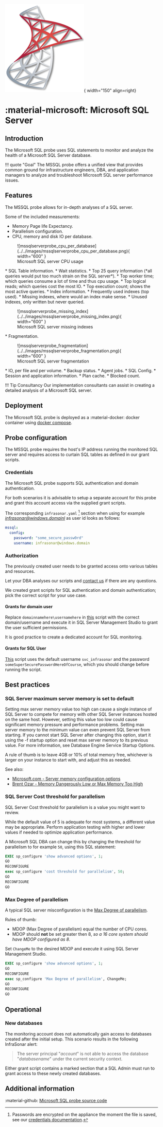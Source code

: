 ![mssql-probe](../../images/probe_mssql.png){ width="150" align=right}

# :material-microsoft: Microsoft SQL Server

## Introduction

The Microsoft SQL probe uses SQL statements to monitor and analyze the health of a Microsoft SQL Server database.

!!! quote "Goal"
    The MSSQL probe offers a unified view that provides common ground for infrastructure engineers, DBA, and application managers to analyze and troubleshoot Microsoft SQL server performance issues.

## Features

The MSSQL probe allows for in-depth analyses of a SQL server.

Some of the included measurements:

* Memory Page life Expectancy.
* Parallelism configuration.
* CPU, memory and disk IO per database.
<figure markdown>
  ![mssqlserverprobe_cpu_per_database](../../images/mssqlserverprobe_cpu_per_database.png){ width="600" }
  <figcaption>Microsoft SQL server CPU usage</figcaption>
</figure>
* SQL Table information.
* Wait statistics.
* Top 25 query information (*all queries would put too much strain on the SQL server*).
  * Top worker time; which queries consume a lot of time and thus cpu usage.
  * Top logical reads; which queries cost the most IO.
  * Top execution count; shows the most active queries.
* Index information.
  * Frequently used indexes (top used).
  * Missing indexes, where would an index make sense.
  * Unused indexes, only written but never queried.
<figure markdown>
  ![mssqlserverprobe_missing_index](../../images/mssqlserverprobe_missing_index.png){ width="600" }
  <figcaption>Microsoft SQL server missing indexes</figcaption>
</figure>
* Fragmentation.
<figure markdown>
  ![mssqlserverprobe_fragmentation](../../images/mssqlserverprobe_fragmentation.png){ width="600" }
  <figcaption>Microsoft SQL server fragmentation</figcaption>
</figure>
* IO, per file and per volume.
* Backup status.
* Agent jobs.
* SQL Config.
* Session and application information.
* Plan cache.
* Blocked count.

!!! Tip Consultancy
    Our implementation consultants can assist in creating a detailed analysis of a Microsoft SQL server.

## Deployment

The Microsoft SQL probe is deployed as a :material-docker: docker container using [docker compose](appliance/docker_compose.md).

## Probe configuration

The MSSQL probe requires the host's IP address running the monitored SQL server and requires access to curtain SQL tables as defined in our grant scripts.

### Credentials

The Microsoft SQL probe supports SQL authentication and domain authentication.

For both scenarios it is advisable to setup a separate account for this probe and grant this account access via the supplied grant scripts.

The corresponding `infrasonar.yaml` [^1] section when using for example *infrasonar@windows.domainl* as user id looks as follows:

```yaml
mssql:
  config:
    password: "some_secure_passw0rd"
    username: infrasonar@windows.domain
```
[^1]: Passwords are encrypted on the appliance the moment the file is saved, see our [credentials documentation](appliance/credentials.md).

### Authorization

The previously created user needs to be granted access onto various tables and resources.

Let your DBA analyses our scripts and [contact us](../../images/support.png) if there are any questions.

We created grant scripts for SQL authentication and domain authentication; pick the correct script for your use case.

#### Grants for domain user

Replace `domainnamehere\usernamehere` in [this](mssql/grantsfordomainuser.sql) script with the correct domain/username and execute it in SQL Server Management Studio to grant the user sufficient permissions.

It is good practice to create a dedicated account for SQL monitoring.

#### Grants for SQL User

[This](mssql/grantsforsqluser.sql) script uses the default username `svc_infrasonar` and the password `someSuperSecurePasswordHereOfCourse`, which you should change before running the script.

## Best practices

### SQL Server maximum server memory is set to default

Setting max server memory value too high can cause a single instance of SQL Server to compete for memory with other SQL Server instances hosted on the same host. However, setting this value too low could cause significant memory pressure and performance problems. Setting max server memory to the minimum value can even prevent SQL Server from starting. If you cannot start SQL Server after changing this option, start it using the -f startup option and reset max server memory to its previous value. For more information, see Database Engine Service Startup Options.

A rule of thumb is to leave 4GB or 10% of total memory free, whichever is larger on your instance to start with, and adjust this as needed.

See also:

- [Microsoft.com - Server memory configuration options](https://docs.microsoft.com/en-us/sql/database-engine/configure-windows/server-memory-server-configuration-options)
- [Brent Ozar - Memory Dangerously Low or Max Memory Too High](https://www.brentozar.com/blitz/max-memory/)

### SQL Server Cost threshold for parallelism

SQL Server Cost threshold for parallelism is a value you might want to review.

While the default value of 5 is adequate for most systems, a different value may be appropriate. Perform application testing with higher and lower values if needed to optimize application performance.

A Microsoft SQL DBA can change this by changing the threshold for parallelism to for example `50`, using this SQL statement:

```sql
EXEC sp_configure 'show advanced options', 1;
GO
RECONFIGURE
exec sp_configure 'cost threshold for parallelism', 50;
GO
RECONFIGURE
GO
```

### Max Degree of parallelism

A typical SQL server misconfiguration is the [Max Degree of parallelism](https://docs.microsoft.com/en-us/sql/database-engine/configure-windows/configure-the-max-degree-of-parallelism-server-configuration-option?view=sql-server-ver15).

Rules of thumb:

* MDOP (Max Degree of parallelism) equal the number of CPU cores.
* MDOP should **not** be set greater then 8, _so a 16 core system should have MDOP configured as 8_.

Set `ChangeMe` to the desired MDOP and execute it using SQL Server Management Studio.

```sql
EXEC sp_configure 'show advanced options', 1;
GO
RECONFIGURE
exec sp_configure 'Max Degree of parallelism', ChangeMe;
GO
RECONFIGURE
GO
```

## Operational

### New databases

The monitoring account does not automatically gain access to databases created after the initial setup.
This scenario results in the following InfraSonar alert:

> The server principal "_account_" is not able to access the database "_databasename_" under the current security context.

Either grant script contains a marked section that a SQL Admin must run to grant access to these newly created databases.

## Additional information

:material-github: [Microsoft SQL probe source code](https://github.com/infrasonar/mssql-probe)
